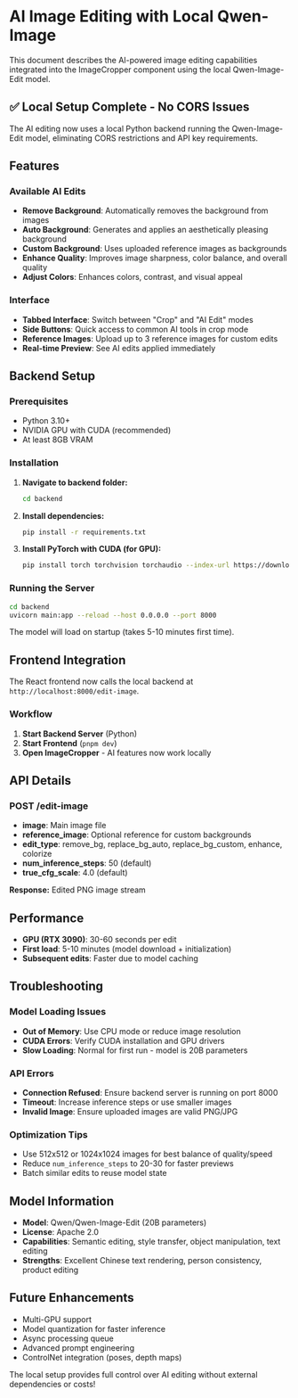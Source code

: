 # AI Image Editing with Local Qwen-Image

This document describes the AI-powered image editing capabilities integrated into the ImageCropper component using the local Qwen-Image-Edit model.

## ✅ Local Setup Complete - No CORS Issues

The AI editing now uses a local Python backend running the Qwen-Image-Edit model, eliminating CORS restrictions and API key requirements.

## Features

### Available AI Edits
- **Remove Background**: Automatically removes the background from images
- **Auto Background**: Generates and applies an aesthetically pleasing background  
- **Custom Background**: Uses uploaded reference images as backgrounds
- **Enhance Quality**: Improves image sharpness, color balance, and overall quality
- **Adjust Colors**: Enhances colors, contrast, and visual appeal

### Interface
- **Tabbed Interface**: Switch between "Crop" and "AI Edit" modes
- **Side Buttons**: Quick access to common AI tools in crop mode
- **Reference Images**: Upload up to 3 reference images for custom edits
- **Real-time Preview**: See AI edits applied immediately

## Backend Setup

### Prerequisites
- Python 3.10+
- NVIDIA GPU with CUDA (recommended)
- At least 8GB VRAM

### Installation
1. **Navigate to backend folder:**
   ```bash
   cd backend
   ```

2. **Install dependencies:**
   ```bash
   pip install -r requirements.txt
   ```

3. **Install PyTorch with CUDA (for GPU):**
   ```bash
   pip install torch torchvision torchaudio --index-url https://download.pytorch.org/whl/cu121
   ```

### Running the Server
```bash
cd backend
uvicorn main:app --reload --host 0.0.0.0 --port 8000
```

The model will load on startup (takes 5-10 minutes first time).

## Frontend Integration

The React frontend now calls the local backend at `http://localhost:8000/edit-image`.

### Workflow
1. **Start Backend Server** (Python)
2. **Start Frontend** (`pnpm dev`)
3. **Open ImageCropper** - AI features now work locally

## API Details

### POST /edit-image
- **image**: Main image file
- **reference_image**: Optional reference for custom backgrounds
- **edit_type**: remove_bg, replace_bg_auto, replace_bg_custom, enhance, colorize
- **num_inference_steps**: 50 (default)
- **true_cfg_scale**: 4.0 (default)

**Response:** Edited PNG image stream

## Performance

- **GPU (RTX 3090)**: 30-60 seconds per edit
- **First load**: 5-10 minutes (model download + initialization)
- **Subsequent edits**: Faster due to model caching

## Troubleshooting

### Model Loading Issues
- **Out of Memory**: Use CPU mode or reduce image resolution
- **CUDA Errors**: Verify CUDA installation and GPU drivers
- **Slow Loading**: Normal for first run - model is 20B parameters

### API Errors
- **Connection Refused**: Ensure backend server is running on port 8000
- **Timeout**: Increase inference steps or use smaller images
- **Invalid Image**: Ensure uploaded images are valid PNG/JPG

### Optimization Tips
- Use 512x512 or 1024x1024 images for best balance of quality/speed
- Reduce `num_inference_steps` to 20-30 for faster previews
- Batch similar edits to reuse model state

## Model Information

- **Model**: Qwen/Qwen-Image-Edit (20B parameters)
- **License**: Apache 2.0
- **Capabilities**: Semantic editing, style transfer, object manipulation, text editing
- **Strengths**: Excellent Chinese text rendering, person consistency, product editing

## Future Enhancements

- Multi-GPU support
- Model quantization for faster inference
- Async processing queue
- Advanced prompt engineering
- ControlNet integration (poses, depth maps)

The local setup provides full control over AI editing without external dependencies or costs!